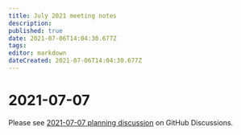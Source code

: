 ```yaml
---
title: July 2021 meeting notes
description: 
published: true
date: 2021-07-06T14:04:30.677Z
tags: 
editor: markdown
dateCreated: 2021-07-06T14:04:30.677Z
---
```


# 2021-07-07

Please see [2021-07-07 planning discussion](https://github.com/centerofci/mathesar/discussions/336) on GitHub Discussions.
